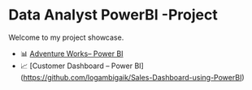 # Data Analyst  PowerBI -Project

Welcome to my project showcase.

- 📊 [ Adventure Works– Power BI](https://github.com/logambigaik/Adventureworks-Sales-Analysis-using-Power-BI)
- 📈 [Customer Dashboard – Power BI] (https://github.com/logambigaik/Sales-Dashboard-using-PowerBI)

